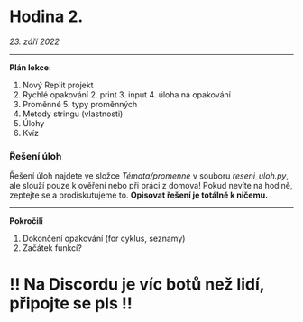 # Hodina 2.
_23. září 2022_

------- 

**Plán lekce:**
1. Nový Replit projekt 
1. Rychlé opakování 
   2. print
   3. input
   4. úloha na opakování
4. Proměnné
   5. typy proměnných
6. Metody stringu (vlastnosti)
7. Úlohy
8. Kvíz

### Řešení úloh
Řešení úloh najdete ve složce _Témata/promenne_ v souboru _reseni_uloh.py_, ale slouží pouze k ověření nebo při práci z domova!
Pokud nevíte na hodině, zeptejte se a prodiskutujeme to. **Opisovat řešení je totálně k ničemu.**

------

**Pokročilí**
1. Dokončení opakování (for cyklus, seznamy)
2. Začátek funkcí?

# !! Na Discordu je víc botů než lidí, připojte se pls !!
